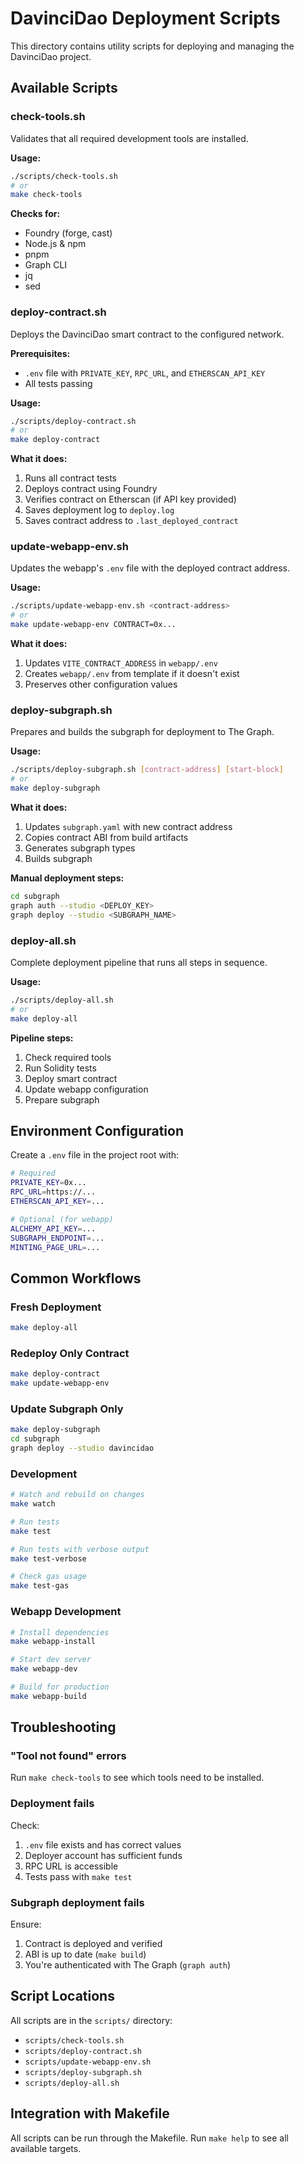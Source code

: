 # DavinciDao Deployment Scripts

This directory contains utility scripts for deploying and managing the DavinciDao project.

## Available Scripts

### check-tools.sh
Validates that all required development tools are installed.

**Usage:**
```bash
./scripts/check-tools.sh
# or
make check-tools
```

**Checks for:**
- Foundry (forge, cast)
- Node.js & npm
- pnpm
- Graph CLI
- jq
- sed

### deploy-contract.sh
Deploys the DavinciDao smart contract to the configured network.

**Prerequisites:**
- `.env` file with `PRIVATE_KEY`, `RPC_URL`, and `ETHERSCAN_API_KEY`
- All tests passing

**Usage:**
```bash
./scripts/deploy-contract.sh
# or
make deploy-contract
```

**What it does:**
1. Runs all contract tests
2. Deploys contract using Foundry
3. Verifies contract on Etherscan (if API key provided)
4. Saves deployment log to `deploy.log`
5. Saves contract address to `.last_deployed_contract`

### update-webapp-env.sh
Updates the webapp's `.env` file with the deployed contract address.

**Usage:**
```bash
./scripts/update-webapp-env.sh <contract-address>
# or
make update-webapp-env CONTRACT=0x...
```

**What it does:**
1. Updates `VITE_CONTRACT_ADDRESS` in `webapp/.env`
2. Creates `webapp/.env` from template if it doesn't exist
3. Preserves other configuration values

### deploy-subgraph.sh
Prepares and builds the subgraph for deployment to The Graph.

**Usage:**
```bash
./scripts/deploy-subgraph.sh [contract-address] [start-block]
# or
make deploy-subgraph
```

**What it does:**
1. Updates `subgraph.yaml` with new contract address
2. Copies contract ABI from build artifacts
3. Generates subgraph types
4. Builds subgraph

**Manual deployment steps:**
```bash
cd subgraph
graph auth --studio <DEPLOY_KEY>
graph deploy --studio <SUBGRAPH_NAME>
```

### deploy-all.sh
Complete deployment pipeline that runs all steps in sequence.

**Usage:**
```bash
./scripts/deploy-all.sh
# or
make deploy-all
```

**Pipeline steps:**
1. Check required tools
2. Run Solidity tests
3. Deploy smart contract
4. Update webapp configuration
5. Prepare subgraph

## Environment Configuration

Create a `.env` file in the project root with:

```bash
# Required
PRIVATE_KEY=0x...
RPC_URL=https://...
ETHERSCAN_API_KEY=...

# Optional (for webapp)
ALCHEMY_API_KEY=...
SUBGRAPH_ENDPOINT=...
MINTING_PAGE_URL=...
```

## Common Workflows

### Fresh Deployment
```bash
make deploy-all
```

### Redeploy Only Contract
```bash
make deploy-contract
make update-webapp-env
```

### Update Subgraph Only
```bash
make deploy-subgraph
cd subgraph
graph deploy --studio davincidao
```

### Development
```bash
# Watch and rebuild on changes
make watch

# Run tests
make test

# Run tests with verbose output
make test-verbose

# Check gas usage
make test-gas
```

### Webapp Development
```bash
# Install dependencies
make webapp-install

# Start dev server
make webapp-dev

# Build for production
make webapp-build
```

## Troubleshooting

### "Tool not found" errors
Run `make check-tools` to see which tools need to be installed.

### Deployment fails
Check:
1. `.env` file exists and has correct values
2. Deployer account has sufficient funds
3. RPC URL is accessible
4. Tests pass with `make test`

### Subgraph deployment fails
Ensure:
1. Contract is deployed and verified
2. ABI is up to date (`make build`)
3. You're authenticated with The Graph (`graph auth`)

## Script Locations

All scripts are in the `scripts/` directory:
- `scripts/check-tools.sh`
- `scripts/deploy-contract.sh`
- `scripts/update-webapp-env.sh`
- `scripts/deploy-subgraph.sh`
- `scripts/deploy-all.sh`

## Integration with Makefile

All scripts can be run through the Makefile. Run `make help` to see all available targets.
